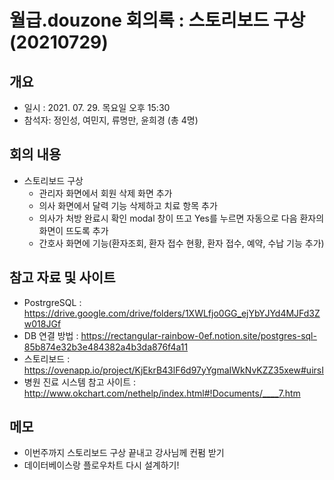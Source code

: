 # 월급.douzone 회의록 : 스토리보드 구상 (20210729)

## 개요
- 일시 : 2021. 07. 29. 목요일 오후 15:30
- 참석자: 정인성, 여민지, 류명만, 윤희경 (총 4명)

## 회의 내용
* 스토리보드 구상
  * 관리자 화면에서 회원 삭제 화면 추가
  * 의사 화면에서 달력 기능 삭제하고 치료 항목 추가
  * 의사가 처방 완료시 확인 modal 창이 뜨고 Yes를 누르면 자동으로 다음 환자의 화면이 뜨도록 추가
  * 간호사 화면에 기능(환자조회, 환자 접수 현황, 환자 접수, 예약, 수납 기능 추가)

## 참고 자료 및 사이트
- PostrgreSQL : https://drive.google.com/drive/folders/1XWLfjo0GG_ejYbYJYd4MJFd3Zw018JGf
- DB 연결 방법 : https://rectangular-rainbow-0ef.notion.site/postgres-sql-85b874e32b3e484382a4b3da876f4a11
- 스토리보드 : https://ovenapp.io/project/KjEkrB43lF6d97yYgmaIWkNvKZZ35xew#uirsI
- 병원 진료 시스템 참고 사이트 : http://www.okchart.com/nethelp/index.html#!Documents/____7.htm 

## 메모
- 이번주까지 스토리보드 구상 끝내고 강사님께 컨펌 받기
- 데이터베이스랑 플로우차트 다시 설계하기!